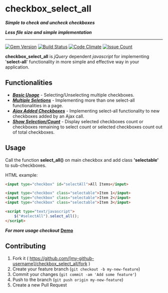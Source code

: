 # checkbox_select_all
***Simple to check and uncheck checkboxes***

***Less file size and simple implementation***
***
[![Gem Version](https://badge.fury.io/rb/select_all-rails@2x.png)](https://badge.fury.io/rb/select_all-rails) [![Build Status](https://travis-ci.org/JigneshSatam/checkbox_select_all.svg?branch=master)](https://travis-ci.org/JigneshSatam/checkbox_select_all) [![Code Climate](https://codeclimate.com/github/JigneshSatam/select_all-rails/badges/gpa.svg)](https://codeclimate.com/github/JigneshSatam/select_all-rails) [![Issue Count](https://codeclimate.com/github/JigneshSatam/select_all-rails/badges/issue_count.svg)](https://codeclimate.com/github/JigneshSatam/select_all-rails)

**checkbox_select_all** is *jQuery* dependent *javascript* for implementing '**select-all**' functionality in more simple and effective way in your application.
## Functionalities
* [***Basic Usage***](http://jigneshsatam.github.io/checkbox_select_all/#basic_usage) - Selecting/Unselecting multiple checkboxes.
* [***Multiple Seletions***](http://jigneshsatam.github.io/checkbox_select_all/#multiple_selections) - Implementing more than one select-all functionalities in a page.
* [***Ajax Added Checkboxes***](http://jigneshsatam.github.io/checkbox_select_all/#ajax_added_checkboxes) - Implementing select-all functionality to new checkboxes added by an Ajax call.
* [***Show Selection/Count***](http://jigneshsatam.github.io/checkbox_select_all/#show_selected_count) - Display selected checkboxes count or checkboxes remaining to select count or selected checkboxes count out of total checkboxes.

## Usage
Call the function **select_all()** on main checkbox and add class **'selectable'** to sub-checkboxes.

HTML example:
```html
<input type="checkbox" id="selectAll">All Items</input>

<input type="checkbox" class="selectable">Item 1</input>
<input type="checkbox" class="selectable">Item 2</input>
<input type="checkbox" class="selectable">Item 3</input>

<script type="text/javascript">
    $("#selectAll").select_all();
</script>
```
***For more usage checkout*** [**Demo**](http://jigneshsatam.github.io/checkbox_select_all/)

## Contributing

1. Fork it ( https://github.com/[my-github-username]/checkbox_select_all/fork )
2. Create your feature branch (`git checkout -b my-new-feature`)
3. Commit your changes (`git commit -am 'Add some feature'`)
4. Push to the branch (`git push origin my-new-feature`)
5. Create a new Pull Request
